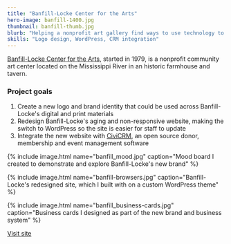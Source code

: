 ```yaml
---
title: "Banfill-Locke Center for the Arts"
hero-image: banfill-1400.jpg
thumbnail: banfill-thumb.jpg
blurb: "Helping a nonprofit art gallery find ways to use technology to advance their mission."
skills: "Logo design, WordPress, CRM integration"
---
```


[Banfill-Locke Center for the Arts][banfill], started in 1979, is a nonprofit community art center located on the Mississippi River in an historic farmhouse and tavern. 

### Project goals

1. Create a new logo and brand identity that could be used across Banfill-Locke's digital and print materials
2. Redesign Banfill-Locke's aging and non-responsive website, making the switch to WordPress so the site is easier for staff to update
3. Integrate the new website with [CiviCRM][civicrm], an open source donor, membership and event management software

{% include image.html name="banfill_mood.jpg" caption="Mood board I created to demonstrate and explore Banfill-Locke's new brand" %}

{% include image.html name="banfill-browsers.jpg" caption="Banfill-Locke's redesigned site, which I built with on a custom WordPress theme" %}

{% include image.html name="banfill_business-cards.jpg" caption="Business cards I designed as part of the new brand and business system" %}

<a href="http://banfill-locke.org" class="button">Visit site</a>

[banfill]: http://banfill-locke.org/
[civicrm]: https://civicrm.org/